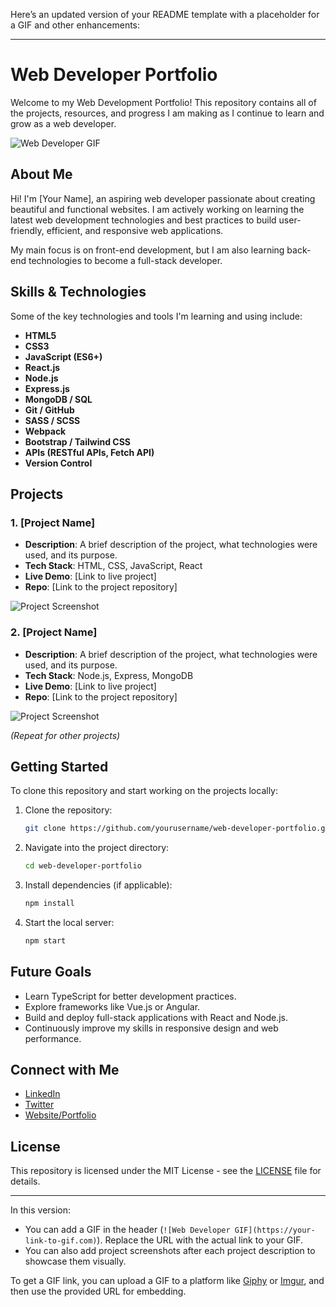 Here’s an updated version of your README template with a placeholder for a GIF and other enhancements:

---

# Web Developer Portfolio

Welcome to my Web Development Portfolio! This repository contains all of the projects, resources, and progress I am making as I continue to learn and grow as a web developer.

![Web Developer GIF](https://your-link-to-gif.com)  <!-- Replace with your GIF link -->

## About Me

Hi! I'm [Your Name], an aspiring web developer passionate about creating beautiful and functional websites. I am actively working on learning the latest web development technologies and best practices to build user-friendly, efficient, and responsive web applications.

My main focus is on front-end development, but I am also learning back-end technologies to become a full-stack developer.

## Skills & Technologies

Some of the key technologies and tools I'm learning and using include:

- **HTML5**
- **CSS3**
- **JavaScript (ES6+)**
- **React.js**
- **Node.js**
- **Express.js**
- **MongoDB / SQL**
- **Git / GitHub**
- **SASS / SCSS**
- **Webpack**
- **Bootstrap / Tailwind CSS**
- **APIs (RESTful APIs, Fetch API)**
- **Version Control**

## Projects

### 1. [Project Name]
- **Description**: A brief description of the project, what technologies were used, and its purpose.
- **Tech Stack**: HTML, CSS, JavaScript, React
- **Live Demo**: [Link to live project]
- **Repo**: [Link to the project repository]

![Project Screenshot](https://your-link-to-project-screenshot.com)  <!-- Add a screenshot of your project -->

### 2. [Project Name]
- **Description**: A brief description of the project, what technologies were used, and its purpose.
- **Tech Stack**: Node.js, Express, MongoDB
- **Live Demo**: [Link to live project]
- **Repo**: [Link to the project repository]

![Project Screenshot](https://your-link-to-project-screenshot.com)

*(Repeat for other projects)*

## Getting Started

To clone this repository and start working on the projects locally:

1. Clone the repository:
   ```bash
   git clone https://github.com/yourusername/web-developer-portfolio.git
   ```

2. Navigate into the project directory:
   ```bash
   cd web-developer-portfolio
   ```

3. Install dependencies (if applicable):
   ```bash
   npm install
   ```

4. Start the local server:
   ```bash
   npm start
   ```

## Future Goals

- Learn TypeScript for better development practices.
- Explore frameworks like Vue.js or Angular.
- Build and deploy full-stack applications with React and Node.js.
- Continuously improve my skills in responsive design and web performance.

## Connect with Me

- [LinkedIn](https://www.linkedin.com/in/yourprofile)
- [Twitter](https://twitter.com/yourprofile)
- [Website/Portfolio](https://www.yourwebsite.com)

## License

This repository is licensed under the MIT License - see the [LICENSE](LICENSE) file for details.

---

In this version:
- You can add a GIF in the header (`![Web Developer GIF](https://your-link-to-gif.com)`). Replace the URL with the actual link to your GIF.
- You can also add project screenshots after each project description to showcase them visually.

To get a GIF link, you can upload a GIF to a platform like [Giphy](https://giphy.com) or [Imgur](https://imgur.com), and then use the provided URL for embedding.

